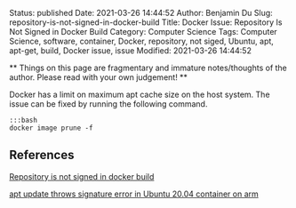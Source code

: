 Status: published
Date: 2021-03-26 14:44:52
Author: Benjamin Du
Slug: repository-is-not-signed-in-docker-build
Title: Docker Issue: Repository Is Not Signed in Docker Build
Category: Computer Science
Tags: Computer Science, software, container, Docker, repository, not siged, Ubuntu, apt, apt-get, build, Docker issue, issue
Modified: 2021-03-26 14:44:52

**
Things on this page are fragmentary and immature notes/thoughts of the author.
Please read with your own judgement!
**

Docker has a limit on maximum apt cache size on the host system.
The issue can be fixed by running the following command.

    :::bash
    docker image prune -f

## References

[Repository is not signed in docker build](https://stackoverflow.com/questions/59139453/repository-is-not-signed-in-docker-build)

[apt update throws signature error in Ubuntu 20.04 container on arm](https://askubuntu.com/questions/1263284/apt-update-throws-signature-error-in-ubuntu-20-04-container-on-arm)